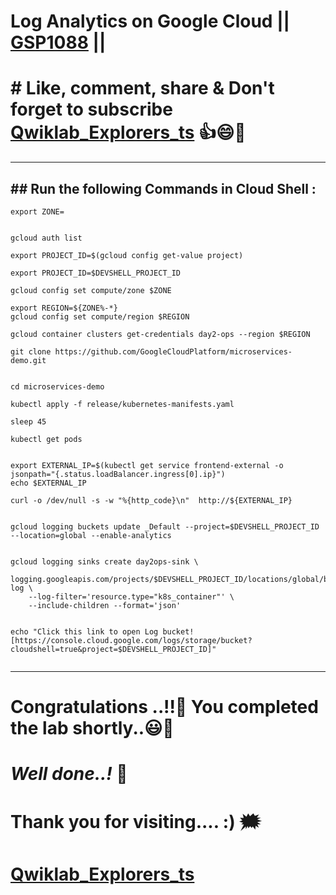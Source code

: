 

# Log Analytics on Google Cloud || [GSP1088](https://www.cloudskillsboost.google/focuses/49749?parent=catalog) ||

# # Like, comment, share & Don't forget to subscribe [Qwiklab_Explorers_ts](https://youtube.com/@titashshil?si=RgamNu1dc9jVIbJN) 👍😄🤝

---

## ## Run the following Commands in Cloud Shell :
```
export ZONE=
```
```

gcloud auth list

export PROJECT_ID=$(gcloud config get-value project)

export PROJECT_ID=$DEVSHELL_PROJECT_ID

gcloud config set compute/zone $ZONE

export REGION=${ZONE%-*}
gcloud config set compute/region $REGION

gcloud container clusters get-credentials day2-ops --region $REGION

git clone https://github.com/GoogleCloudPlatform/microservices-demo.git


cd microservices-demo

kubectl apply -f release/kubernetes-manifests.yaml

sleep 45

kubectl get pods


export EXTERNAL_IP=$(kubectl get service frontend-external -o jsonpath="{.status.loadBalancer.ingress[0].ip}")
echo $EXTERNAL_IP

curl -o /dev/null -s -w "%{http_code}\n"  http://${EXTERNAL_IP}


gcloud logging buckets update _Default --project=$DEVSHELL_PROJECT_ID --location=global --enable-analytics


gcloud logging sinks create day2ops-sink \
    logging.googleapis.com/projects/$DEVSHELL_PROJECT_ID/locations/global/buckets/day2ops-log \
    --log-filter='resource.type="k8s_container"' \
    --include-children --format='json'


echo "Click this link to open Log bucket! [https://console.cloud.google.com/logs/storage/bucket?cloudshell=true&project=$DEVSHELL_PROJECT_ID]"


```
---

# Congratulations ..!!🎉  You completed the lab shortly..😃💯

# *Well done..!* 👏

# Thank you for visiting.... :) 🗯️

# [Qwiklab_Explorers_ts](https://youtube.com/@titashshil?si=RgamNu1dc9jVIbJN)
